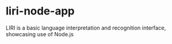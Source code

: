 # liri-node-app
LIRI is a basic language interpretation and recognition interface, showcasing use of Node.js
